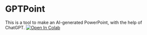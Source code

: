 # GPTPoint
This is a tool to make an AI-generated PowerPoint, with the help of ChatGPT.
<a target="_blank" href="https://colab.research.google.com/github/TheSiker/GPTPoint/blob/main/GPTPoint.ipynb">
  <img src="https://colab.research.google.com/assets/colab-badge.svg" alt="Open In Colab"/>
</a>
